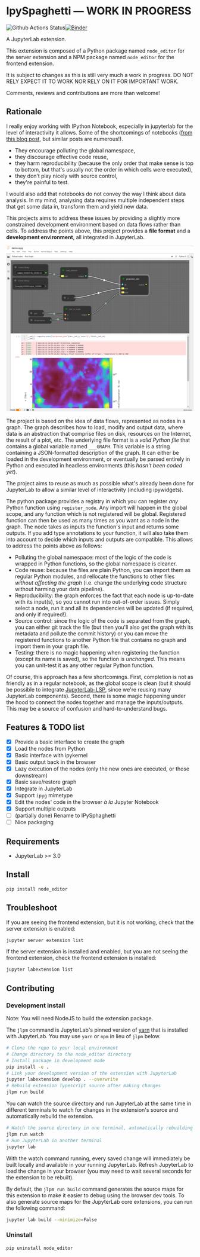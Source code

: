 # IpySpaghetti — WORK IN PROGRESS

![Github Actions Status](https://github.com/cphyc/node_editor/workflows/Build/badge.svg)[![Binder](https://mybinder.org/badge_logo.svg)](https://mybinder.org/v2/gh/cphyc/node_editor/main?urlpath=lab)

A JupyterLab extension.

This extension is composed of a Python package named `node_editor`
for the server extension and a NPM package named `node_editor`
for the frontend extension.

It is subject to changes as this is still very much a work in progress. DO NOT RELY EXPECT IT TO WORK NOR RELY ON IT FOR IMPORTANT WORK.

Comments, reviews and contributions are more than welcome!

## Rationale

I really enjoy working with IPython Notebook, especially in jupyterlab for the level of interactivity it allows. Some of the shortcomings of notebooks ([from this blog post](https://datapastry.com/blog/why-i-dont-use-jupyter-notebooks-and-you-shouldnt-either/), but similar posts are numerous!).
- They encourage polluting the global namespace,
- they discourage effective code reuse,
- they harm reproducibility (because the only order that make sense is top to bottom, but that's usually not the order in which cells were executed),
- they don’t play nicely with source control,
- they're painful to test.

I would also add that notebooks do not convey the way I think about data analysis. In my mind, analysing data requires multiple independent steps that get some data in, transform them and yield new data. 

This projects aims to address these issues by providing a slightly more constrained development environment based on data flows rather than cells. To address the points above, this project provides a **file format** and a **development environment**, all integrated in JupyterLab.

![Example image](example/demo.png)

The project is based on the idea of data flows, represented as nodes in a graph. The graph describes how to load, modify and output data, where data is an abstraction that comprise files on disk, resources on the Internet, the result of a plot, etc. The underlying file format is a _valid Python file_ that contains a global variable named `___GRAPH`. This variable is a string containing a JSON-formatted description of the graph. It can either be loaded in the development environment, or eventually be parsed entirely in Python and executed in headless environments (this *hasn't been coded yet*).

The project aims to reuse as much as possible what's already been done for JupyterLab to allow a similar level of interactivity (including ipywidgets).

The python package provides a registry in which you can register _any_ Python function using `register_node`. Any import will happen in the global scope, and any function which is not registered will be global. Registered function can then be used as many times as you want as a node in the graph. The node takes as inputs the function's input and returns some outputs. If you add type annotations to your function, it will also take them into account to decide which inputs and outputs are compatible. This allows to address the points above as follows:
- Polluting the global namespace: most of the logic of the code is wrapped in Python functions, so the global namespace is cleaner.
- Code reuse: because the files are plain Python, you can import them as regular Python modules, and rellocate the functions to other files _without affecting the graph_ (i.e. change the underlying code structure without harming your data pipeline).
- Reproducibility: the graph enforces the fact that each node is up-to-date with its input(s), so you cannot run into out-of-order issues. Simply select a node, run it and all its dependencies will be updated (if required, and only if required!).
- Source control: since the logic of the code is separated from the graph, you can either git track the file (but then you'll also get the graph with its metadata and pollute the commit history) or you can move the registered functions to another Python file that contains no graph and import them in your graph file.
-  Testing: there is no magic happening when registering the function (except its name is saved), so the function is _unchanged_. This means you can unit-test it as any other regular Python function.

Of course, this approach has a few shortcomings. First, completion is not as friendly as in a regular notebook, as the global scope is clean (but it should be possible to integrate [JupyterLab-LSP](https://github.com/krassowski/jupyterlab-lsp), since we're reusing many JupyterLab components). Second, there is some magic happening under the hood to connect the nodes together and manage the inputs/outputs. This may be a source of confusion and hard-to-understand bugs.


## Features & TODO list

- [x] Provide a basic interface to create the graph
- [x] Load the nodes from Python
- [x] Basic interface with ipykernel
- [x] Basic output back in the browser
- [x] Lazy execution of the nodes (only the new ones are executed, or those downstream)
- [x] Basic save/restore graph
- [x] Integrate in JupyterLab
- [x] Support `ipyg` mimetype
- [x] Edit the nodes' code in the browser _à la_ Jupyter Notebook
- [x] Support multiple outputs
- [ ] (partially done) Rename to IPySphaghetti
- [ ] Nice packaging

## Requirements

* JupyterLab >= 3.0

## Install

```bash
pip install node_editor
```


## Troubleshoot

If you are seeing the frontend extension, but it is not working, check
that the server extension is enabled:

```bash
jupyter server extension list
```

If the server extension is installed and enabled, but you are not seeing
the frontend extension, check the frontend extension is installed:

```bash
jupyter labextension list
```


## Contributing

### Development install

Note: You will need NodeJS to build the extension package.

The `jlpm` command is JupyterLab's pinned version of
[yarn](https://yarnpkg.com/) that is installed with JupyterLab. You may use
`yarn` or `npm` in lieu of `jlpm` below.

```bash
# Clone the repo to your local environment
# Change directory to the node_editor directory
# Install package in development mode
pip install -e .
# Link your development version of the extension with JupyterLab
jupyter labextension develop . --overwrite
# Rebuild extension Typescript source after making changes
jlpm run build
```

You can watch the source directory and run JupyterLab at the same time in different terminals to watch for changes in the extension's source and automatically rebuild the extension.

```bash
# Watch the source directory in one terminal, automatically rebuilding when needed
jlpm run watch
# Run JupyterLab in another terminal
jupyter lab
```

With the watch command running, every saved change will immediately be built locally and available in your running JupyterLab. Refresh JupyterLab to load the change in your browser (you may need to wait several seconds for the extension to be rebuilt).

By default, the `jlpm run build` command generates the source maps for this extension to make it easier to debug using the browser dev tools. To also generate source maps for the JupyterLab core extensions, you can run the following command:

```bash
jupyter lab build --minimize=False
```

### Uninstall

```bash
pip uninstall node_editor
```
